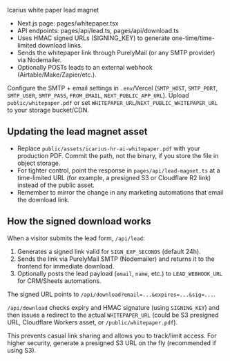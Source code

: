 Icarius white paper lead magnet

- Next.js page: pages/whitepaper.tsx
- API endpoints: pages/api/lead.ts, pages/api/download.ts
- Uses HMAC signed URLs (SIGNING_KEY) to generate one-time/time-limited download links.
- Sends the whitepaper link through PurelyMail (or any SMTP provider) via Nodemailer.
- Optionally POSTs leads to an external webhook (Airtable/Make/Zapier/etc.).

Configure the SMTP + email settings in `.env`/Vercel (`SMTP_HOST`, `SMTP_PORT`, `SMTP_USER`, `SMTP_PASS`, `FROM_EMAIL`, `NEXT_PUBLIC_APP_URL`).
Upload `public/whitepaper.pdf` or set `WHITEPAPER_URL`/`NEXT_PUBLIC_WHITEPAPER_URL` to your storage bucket/CDN.

## Updating the lead magnet asset

- Replace `public/assets/icarius-hr-ai-whitepaper.pdf` with your production PDF. Commit the path, not the binary, if you store
  the file in object storage.
- For tighter control, point the response in `pages/api/lead-magnet.ts` at a time-limited URL (for example, a presigned S3 or
  Cloudflare R2 link) instead of the public asset.
- Remember to mirror the change in any marketing automations that email the download link.

## How the signed download works

When a visitor submits the lead form, `/api/lead`:

1. Generates a signed link valid for `SIGN_EXP_SECONDS` (default 24h).
2. Sends the link via PurelyMail SMTP (Nodemailer) and returns it to the frontend for immediate download.
3. Optionally posts the lead payload (`email`, `name`, etc.) to `LEAD_WEBHOOK_URL` for CRM/Sheets automations.

The signed URL points to `/api/download?email=...&expires=...&sig=...`.

`/api/download` checks expiry and HMAC signature (using `SIGNING_KEY`) and then issues a redirect to the actual `WHITEPAPER_URL` (could be S3 presigned URL, Cloudflare Workers asset, or `/public/whitepaper.pdf`).

This prevents casual link sharing and allows you to track/limit access. For higher security, generate a presigned S3 URL on the fly (recommended if using S3).
